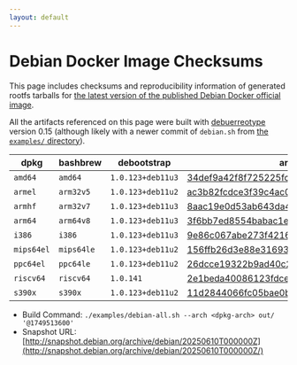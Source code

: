 ```yaml
---
layout: default
---
```


# Debian Docker Image Checksums

This page includes checksums and reproducibility information of generated rootfs tarballs for [the latest version of the published Debian Docker official image](https://hub.docker.com/_/debian).

All the artifacts referenced on this page were built with [debuerreotype](https://github.com/debuerreotype/debuerreotype) version 0.15 (although likely with a newer commit of `debian.sh` from [the `examples/` directory](https://github.com/debuerreotype/debuerreotype/tree/master/examples)).

| dpkg | bashbrew | debootstrap | artifacts |
| - | - | - | - |
| `amd64` | `amd64` | `1.0.123+deb11u3` | [34def9a42f8f725225fcba6357df65c8a77f2d5d](https://github.com/debuerreotype/docker-debian-artifacts/tree/34def9a42f8f725225fcba6357df65c8a77f2d5d) |
| `armel` | `arm32v5` | `1.0.123+deb11u2` | [ac3b82fcdce3f39c4ac05ff34fbd8ef1c6458d60](https://github.com/debuerreotype/docker-debian-artifacts/tree/ac3b82fcdce3f39c4ac05ff34fbd8ef1c6458d60) |
| `armhf` | `arm32v7` | `1.0.123+deb11u3` | [8aac19e0d53ab643da45d13ab4d7f2b56f14f6f4](https://github.com/debuerreotype/docker-debian-artifacts/tree/8aac19e0d53ab643da45d13ab4d7f2b56f14f6f4) |
| `arm64` | `arm64v8` | `1.0.123+deb11u3` | [3f6bb7ed8554babac1eea0902bbd287d262c3763](https://github.com/debuerreotype/docker-debian-artifacts/tree/3f6bb7ed8554babac1eea0902bbd287d262c3763) |
| `i386` | `i386` | `1.0.123+deb11u3` | [9e86c067abe273f42161e6d0b1c371a40650bb16](https://github.com/debuerreotype/docker-debian-artifacts/tree/9e86c067abe273f42161e6d0b1c371a40650bb16) |
| `mips64el` | `mips64le` | `1.0.123+deb11u2` | [156ffb26d3e88e316936f50dbfe2111b3dc6569d](https://github.com/debuerreotype/docker-debian-artifacts/tree/156ffb26d3e88e316936f50dbfe2111b3dc6569d) |
| `ppc64el` | `ppc64le` | `1.0.123+deb11u2` | [26dcce19322b9ad40c2d6ddb724d5711479f2739](https://github.com/debuerreotype/docker-debian-artifacts/tree/26dcce19322b9ad40c2d6ddb724d5711479f2739) |
| `riscv64` | `riscv64` | `1.0.141` | [2e1beda40086123fdcefe68a5318dd47473a10d2](https://github.com/debuerreotype/docker-debian-artifacts/tree/2e1beda40086123fdcefe68a5318dd47473a10d2) |
| `s390x` | `s390x` | `1.0.123+deb11u2` | [11d2844066fc05bae0bd40555665a1f35fd3e161](https://github.com/debuerreotype/docker-debian-artifacts/tree/11d2844066fc05bae0bd40555665a1f35fd3e161) |

- Build Command: `./examples/debian-all.sh --arch <dpkg-arch> out/ '@1749513600'`
- Snapshot URL: [http://snapshot.debian.org/archive/debian/20250610T000000Z](http://snapshot.debian.org/archive/debian/20250610T000000Z/)
